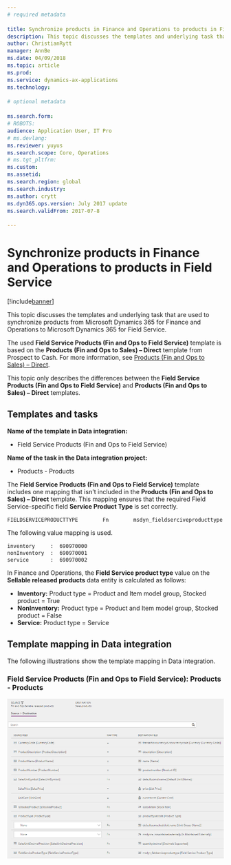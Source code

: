 ```yaml
---
# required metadata

title: Synchronize products in Finance and Operations to products in Field Service
description: This topic discusses the templates and underlying task that are used to synchronize products from Microsoft Dynamics 365 for Finance and Operations to Microsoft Dynamics 365 for Field Service.
author: ChristianRytt
manager: AnnBe
ms.date: 04/09/2018
ms.topic: article
ms.prod: 
ms.service: dynamics-ax-applications
ms.technology: 

# optional metadata

ms.search.form: 
# ROBOTS: 
audience: Application User, IT Pro
# ms.devlang: 
ms.reviewer: yuyus
ms.search.scope: Core, Operations
# ms.tgt_pltfrm: 
ms.custom: 
ms.assetid: 
ms.search.region: global
ms.search.industry: 
ms.author: crytt
ms.dyn365.ops.version: July 2017 update 
ms.search.validFrom: 2017-07-8

---
```


# Synchronize products in Finance and Operations to products in Field Service

[!include[banner](../includes/banner.md)]

This topic discusses the templates and underlying task that are used to synchronize products from Microsoft Dynamics 365 for Finance and Operations to Microsoft Dynamics 365 for Field Service.

The used **Field Service Products (Fin and Ops to Field Service)** template is based on the **Products (Fin and Ops to Sales) – Direct** template from Prospect to Cash. For more information, see [Products (Fin and Ops to Sales) – Direct](https://docs.microsoft.com/en-us/dynamics365/unified-operations/supply-chain/sales-marketing/products-template-mapping-direct).

This topic only describes the differences between the **Field Service Products (Fin and Ops to Field Service)** and **Products (Fin and Ops to Sales) – Direct** templates.

## Templates and tasks

**Name of the template in Data integration:**

- Field Service Products (Fin and Ops to Field Service)

**Name of the task in the Data integration project:**

- Products - Products

The **Field Service Products (Fin and Ops to Field Service)** template includes one mapping that isn't included in the **Products (Fin and Ops to Sales) – Direct** template. This mapping ensures that the required Field Service-specific field **Service Product Type** is set correctly.

```
FIELDSERVICEPRODUCTTYPE        Fn        msdyn_fieldserciveproducttype
```

The following value mapping is used.

```
inventory     :  690970000
nonInventory  :  690970001 
service       :  690970002 
```

In Finance and Operations, the **Field Service product type** value on the **Sellable released products** data entity is calculated as follows:

- **Inventory:** Product type = Product and Item model group, Stocked product = True
- **NonInventory:** Product type = Product and Item model group, Stocked product = False
- **Service:** Product type = Service

## Template mapping in Data integration

The following illustrations show the template mapping in Data integration.

### Field Service Products (Fin and Ops to Field Service): Products - Products

[![Template mapping in Data integration](./media/FSProduct.png)](./media/FSProduct.png)

